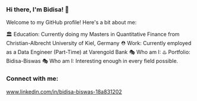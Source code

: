 ### Hi there, I'm Bidisa! 👋

Welcome to my GitHub profile! Here's a bit about me:

🏛️ Education: Currently doing my Masters in Quantitative Finance from Christian-Albrecht University of Kiel, Germany
⛑️ Work: Currently employed as a Data Engineer (Part-Time) at Varengold Bank
🎭 Who am I: 
♨️ Portfolio: Bidisa-Biswas
🎭 Who am I: Interesting enough in every field possible. 


### Connect with me:
www.linkedin.com/in/bidisa-biswas-18a831202



